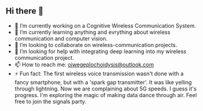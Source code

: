 ## Hi there 👋

- 🔭 I’m currently working on a Cognitive Wireless Communication System.
- 🌱 I’m currently learning anything and evrything about wireless communication and computer vision.
- 👯 I’m looking to collaborate on wireless-communication projects.
- 🤔 I’m looking for help with integrating deep learning into my wireless communication project.
- 📫 How to reach me: ojwegeplochoidysis@outlook.com
- ⚡ Fun fact: The first wireless voice transmission wasn't done with a fancy smartphone, but with a 'spark gap transmitter'. It was like yelling through lightning. Now we are complaining about 5G speeds. I guess it's progress. I'm exploring the magic of making data dance through air. Feel free to join the signals party.
